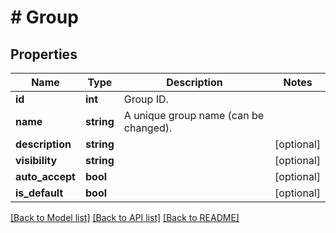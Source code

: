 # # Group

## Properties

Name | Type | Description | Notes
------------ | ------------- | ------------- | -------------
**id** | **int** | Group ID. |
**name** | **string** | A unique group name (can be changed). |
**description** | **string** |  | [optional]
**visibility** | **string** |  | [optional]
**auto_accept** | **bool** |  | [optional]
**is_default** | **bool** |  | [optional]

[[Back to Model list]](../../README.md#models) [[Back to API list]](../../README.md#endpoints) [[Back to README]](../../README.md)
